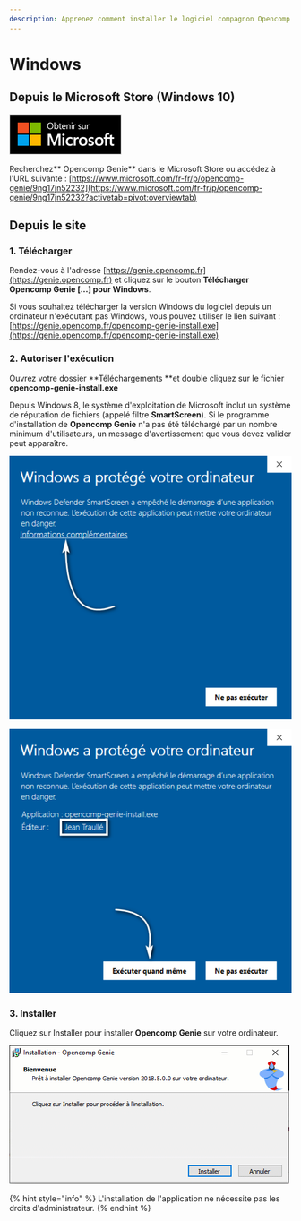 ```yaml
---
description: Apprenez comment installer le logiciel compagnon Opencomp Genie sur Windows.
---
```


# Windows

## Depuis le Microsoft Store (Windows 10)

![](../../../.gitbook/assets/rsz_french_get-it-from-ms_invariantculture_default.png)

Recherchez** Opencomp Genie** dans le Microsoft Store ou accédez à l'URL suivante : [https://www.microsoft.com/fr-fr/p/opencomp-genie/9ng17jn52232](https://www.microsoft.com/fr-fr/p/opencomp-genie/9ng17jn52232?activetab=pivot:overviewtab)

## Depuis le site

### 1. Télécharger

Rendez-vous à l'adresse [https://genie.opencomp.fr](https://genie.opencomp.fr) et cliquez sur le bouton **Télécharger Opencomp Genie \[...] pour Windows**. 

Si vous souhaitez télécharger la version Windows du logiciel depuis un ordinateur n'exécutant pas Windows, vous pouvez utiliser le lien suivant : [https://genie.opencomp.fr/opencomp-genie-install.exe](https://genie.opencomp.fr/opencomp-genie-install.exe)

### 2. Autoriser l'exécution

Ouvrez votre dossier **Téléchargements **et double cliquez sur le fichier **opencomp-genie-install.exe**

Depuis Windows 8, le système d'exploitation de Microsoft inclut un système de réputation de fichiers (appelé filtre **SmartScreen**). Si le programme d'installation de **Opencomp Genie** n'a pas été téléchargé par un nombre minimum d'utilisateurs, un message d'avertissement que vous devez valider peut apparaître.

![Cliquez sur "Informations complémentaires"](../../../.gitbook/assets/smart-screen-1.png)

![Cliquez sur "Exécuter quand même"](../../../.gitbook/assets/smart-screen-2.png)

### 3. Installer

Cliquez sur Installer pour installer **Opencomp Genie** sur votre ordinateur.

![](../../../.gitbook/assets/install-windows.gif)

{% hint style="info" %}
L'installation de l'application ne nécessite pas les droits d'administrateur.
{% endhint %}
